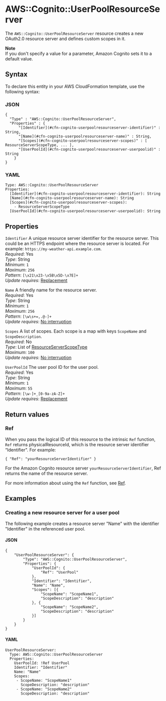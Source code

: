# AWS::Cognito::UserPoolResourceServer<a name="aws-resource-cognito-userpoolresourceserver"></a>

The `AWS::Cognito::UserPoolResourceServer` resource creates a new OAuth2\.0 resource server and defines custom scopes in it\.

**Note**  
If you don't specify a value for a parameter, Amazon Cognito sets it to a default value\.

## Syntax<a name="aws-resource-cognito-userpoolresourceserver-syntax"></a>

To declare this entity in your AWS CloudFormation template, use the following syntax:

### JSON<a name="aws-resource-cognito-userpoolresourceserver-syntax.json"></a>

```
{
  "Type" : "AWS::Cognito::UserPoolResourceServer",
  "Properties" : {
      "[Identifier](#cfn-cognito-userpoolresourceserver-identifier)" : String,
      "[Name](#cfn-cognito-userpoolresourceserver-name)" : String,
      "[Scopes](#cfn-cognito-userpoolresourceserver-scopes)" : [ ResourceServerScopeType, ... ],
      "[UserPoolId](#cfn-cognito-userpoolresourceserver-userpoolid)" : String
    }
}
```

### YAML<a name="aws-resource-cognito-userpoolresourceserver-syntax.yaml"></a>

```
Type: AWS::Cognito::UserPoolResourceServer
Properties:
  [Identifier](#cfn-cognito-userpoolresourceserver-identifier): String
  [Name](#cfn-cognito-userpoolresourceserver-name): String
  [Scopes](#cfn-cognito-userpoolresourceserver-scopes):
    - ResourceServerScopeType
  [UserPoolId](#cfn-cognito-userpoolresourceserver-userpoolid): String
```

## Properties<a name="aws-resource-cognito-userpoolresourceserver-properties"></a>

`Identifier` <a name="cfn-cognito-userpoolresourceserver-identifier"></a>
A unique resource server identifier for the resource server\. This could be an HTTPS endpoint where the resource server is located\. For example: `https://my-weather-api.example.com`\.  
_Required_: Yes  
_Type_: String  
_Minimum_: `1`  
_Maximum_: `256`  
_Pattern_: `[\x21\x23-\x5B\x5D-\x7E]+`  
_Update requires_: [Replacement](https://docs.aws.amazon.com/AWSCloudFormation/latest/UserGuide/using-cfn-updating-stacks-update-behaviors.html#update-replacement)

`Name` <a name="cfn-cognito-userpoolresourceserver-name"></a>
A friendly name for the resource server\.  
_Required_: Yes  
_Type_: String  
_Minimum_: `1`  
_Maximum_: `256`  
_Pattern_: `[\w\s+=,.@-]+`  
_Update requires_: [No interruption](https://docs.aws.amazon.com/AWSCloudFormation/latest/UserGuide/using-cfn-updating-stacks-update-behaviors.html#update-no-interrupt)

`Scopes` <a name="cfn-cognito-userpoolresourceserver-scopes"></a>
A list of scopes\. Each scope is a map with keys `ScopeName` and `ScopeDescription`\.  
_Required_: No  
_Type_: List of [ResourceServerScopeType](aws-properties-cognito-userpoolresourceserver-resourceserverscopetype.md)  
_Maximum_: `100`  
_Update requires_: [No interruption](https://docs.aws.amazon.com/AWSCloudFormation/latest/UserGuide/using-cfn-updating-stacks-update-behaviors.html#update-no-interrupt)

`UserPoolId` <a name="cfn-cognito-userpoolresourceserver-userpoolid"></a>
The user pool ID for the user pool\.  
_Required_: Yes  
_Type_: String  
_Minimum_: `1`  
_Maximum_: `55`  
_Pattern_: `[\w-]+_[0-9a-zA-Z]+`  
_Update requires_: [Replacement](https://docs.aws.amazon.com/AWSCloudFormation/latest/UserGuide/using-cfn-updating-stacks-update-behaviors.html#update-replacement)

## Return values<a name="aws-resource-cognito-userpoolresourceserver-return-values"></a>

### Ref<a name="aws-resource-cognito-userpoolresourceserver-return-values-ref"></a>

When you pass the logical ID of this resource to the intrinsic `Ref` function, `Ref` returns physicalResourceId, which is the resource server identifier “Identifier"\. For example:

`{ "Ref": "yourResourceServerIdentifier" }`

For the Amazon Cognito resource server `yourResourceServerIdentifier`, Ref returns the name of the resource server\.

For more information about using the `Ref` function, see [Ref](https://docs.aws.amazon.com/AWSCloudFormation/latest/UserGuide/intrinsic-function-reference-ref.html)\.

## Examples<a name="aws-resource-cognito-userpoolresourceserver--examples"></a>

### Creating a new resource server for a user pool<a name="aws-resource-cognito-userpoolresourceserver--examples--Creating_a_new_resource_server_for_a_user_pool"></a>

The following example creates a resource server "Name" with the identifier "Identifier" in the referenced user pool\.

#### JSON<a name="aws-resource-cognito-userpoolresourceserver--examples--Creating_a_new_resource_server_for_a_user_pool--json"></a>

```
{
	"UserPoolResourceServer": {
		"Type": "AWS::Cognito::UserPoolResourceServer",
		"Properties": {
			"UserPoolId": {
				"Ref": "UserPool"
			},
			"Identifier": "Identifier",
			"Name": "Name",
			"Scopes": [{
				"ScopeName": "ScopeName1",
				"ScopeDescription": "description"
			}, {
				"ScopeName": "ScopeName2",
				"ScopeDescription": "description"
			}]
		}
	}
}
```

#### YAML<a name="aws-resource-cognito-userpoolresourceserver--examples--Creating_a_new_resource_server_for_a_user_pool--yaml"></a>

```
UserPoolResourceServer:
  Type: AWS::Cognito::UserPoolResourceServer
  Properties:
    UserPoolId: !Ref UserPool
    Identifier: "Identifier"
    Name: "Name"
    Scopes:
     - ScopeName: "ScopeName1"
       ScopeDescription: "description"
     - ScopeName: "ScopeName2"
       ScopeDescription: "description"
```
